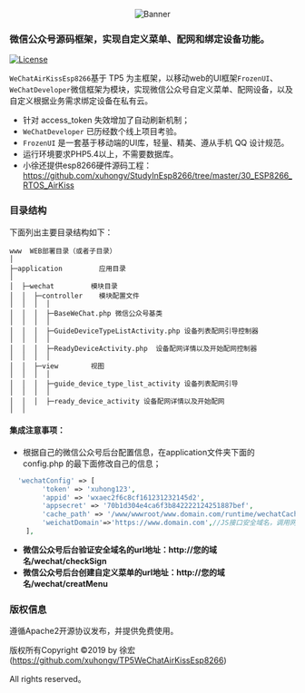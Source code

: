 
<p align="center">
  <img src="https://raw.githubusercontent.com/xuhongv/TP5WeChatAirKissEsp8266/master/png/tp5Airkiss8266.png" alt="Banner" />
</p>
 

### 微信公众号源码框架，实现自定义菜单、配网和绑定设备功能。


[![License](https://poser.pugx.org/topthink/think/license)](https://packagist.org/packages/topthink/think)

`WeChatAirKissEsp8266`基于 TP5 为主框架，以移动web的UI框架`FrozenUI`、`WeChatDeveloper`微信框架为模块，实现微信公众号自定义菜单、配网设备，以及自定义根据业务需求绑定设备在私有云。

 + 针对 access_token 失效增加了自动刷新机制；
 + `WeChatDeveloper` 已历经数个线上项目考验。
 + `FrozenUI` 是一套基于移动端的UI库，轻量、精美、遵从手机 QQ 设计规范。
 + 运行环境要求PHP5.4以上，不需要数据库。
 + 小徐还提供esp8266硬件源码工程：https://github.com/xuhongv/StudyInEsp8266/tree/master/30_ESP8266_RTOS_AirKiss

### 目录结构

下面列出主要目录结构如下：

~~~
www  WEB部署目录（或者子目录）
│
├─application         应用目录
│           
│  ├─wechat         模块目录
│  │  ├─controller    模块配置文件
│  │  │  │ 
│  │  │  ├─BaseWeChat.php 微信公众号基类
│  │  │  │ 
│  │  │  ├─GuideDeviceTypeListActivity.php 设备列表配网引导控制器 
│  │  │  │ 
│  │  │  ├─ReadyDeviceActivity.php  设备配网详情以及开始配网控制器 
│  │  │  │ 
│  │  ├─view        视图
│  │  │  │ 
│  │  │  ├─guide_device_type_list_activity 设备列表配网引导
│  │  │  │ 
│  │  │  ├─ready_device_activity 设备配网详情以及开始配网
│  │ 

~~~


#### 集成注意事项：

*   根据自己的微信公众号后台配置信息，在application文件夹下面的 config.php 的最下面修改自己的信息；
    

``` php
  'wechatConfig' => [
        'token' => 'xuhong123',
        'appid' => 'wxaec2f6c8cf161231232145d2',
        'appsecret' => '70b1d304e4ca6f3b842222124251887bef',
        'cache_path' => '/www/wwwroot/www.domain.com/runtime/wechatCache', //access_token保存位置，确认此文件夹可读可写
        'weichatDomain'=>'https://www.domain.com',//JS接口安全域名，调用网页jssdk菜单需要用到。
    ],
```
*   **微信公众号后台验证安全域名的url地址：http://您的域名/wechat/checkSign**
*   **微信公众号后台创建自定义菜单的url地址：http://您的域名/wechat/creatMenu**

### 版权信息

遵循Apache2开源协议发布，并提供免费使用。

版权所有Copyright ©2019  by 徐宏 (https://github.com/xuhongv/TP5WeChatAirKissEsp8266)

All rights reserved。



